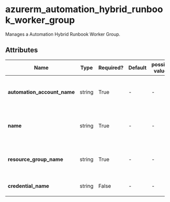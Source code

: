 # azurerm_automation_hybrid_runbook_worker_group

Manages a Automation Hybrid Runbook Worker Group.

## Attributes

| Name | Type | Required? | Default  | possible values | Description |
| ---- | ---- | --------- | -------- | ----------- | ----------- |
| **automation_account_name** | string | True | -  |  -  | The name of the Automation Account in which the Runbook Worker Group is created. Changing this forces a new resource to be created. | 
| **name** | string | True | -  |  -  | The name which should be used for this Automation Account Runbook Worker Group. Changing this forces a new resource to be created. | 
| **resource_group_name** | string | True | -  |  -  | The name of the Resource Group where the Automation should exist. Changing this forces a new Automation to be created. | 
| **credential_name** | string | False | -  |  -  | The name of resource type `azurerm_automation_credential` to use for hybrid worker. | 

